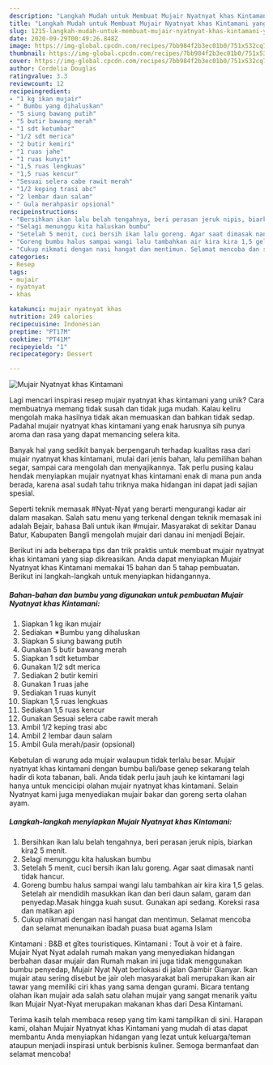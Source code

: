 ```yaml
---
description: "Langkah Mudah untuk Membuat Mujair Nyatnyat khas Kintamani yang Bisa Manjain Lidah"
title: "Langkah Mudah untuk Membuat Mujair Nyatnyat khas Kintamani yang Bisa Manjain Lidah"
slug: 1215-langkah-mudah-untuk-membuat-mujair-nyatnyat-khas-kintamani-yang-bisa-manjain-lidah
date: 2020-09-29T00:49:26.848Z
image: https://img-global.cpcdn.com/recipes/7bb984f2b3ec01b0/751x532cq70/mujair-nyatnyat-khas-kintamani-foto-resep-utama.jpg
thumbnail: https://img-global.cpcdn.com/recipes/7bb984f2b3ec01b0/751x532cq70/mujair-nyatnyat-khas-kintamani-foto-resep-utama.jpg
cover: https://img-global.cpcdn.com/recipes/7bb984f2b3ec01b0/751x532cq70/mujair-nyatnyat-khas-kintamani-foto-resep-utama.jpg
author: Cordelia Douglas
ratingvalue: 3.3
reviewcount: 12
recipeingredient:
- "1 kg ikan mujair"
- " Bumbu yang dihaluskan"
- "5 siung bawang putih"
- "5 butir bawang merah"
- "1 sdt ketumbar"
- "1/2 sdt merica"
- "2 butir kemiri"
- "1 ruas jahe"
- "1 ruas kunyit"
- "1,5 ruas lengkuas"
- "1,5 ruas kencur"
- "Sesuai selera cabe rawit merah"
- "1/2 keping trasi abc"
- "2 lembar daun salam"
- " Gula merahpasir opsional"
recipeinstructions:
- "Bersihkan ikan lalu belah tengahnya, beri perasan jeruk nipis, biarkan kira2 5 menit."
- "Selagi menunggu kita haluskan bumbu"
- "Setelah 5 menit, cuci bersih ikan lalu goreng. Agar saat dimasak nanti tidak hancur."
- "Goreng bumbu halus sampai wangi lalu tambahkan air kira kira 1,5 gelas. Setelah air mendidih masukkan ikan dan beri daun salam, garam dan penyedap.Masak hingga kuah susut. Gunakan api sedang. Koreksi rasa dan matikan api"
- "Cukup nikmati dengan nasi hangat dan mentimun. Selamat mencoba dan selamat menunaikan ibadah puasa buat agama Islam"
categories:
- Resep
tags:
- mujair
- nyatnyat
- khas

katakunci: mujair nyatnyat khas 
nutrition: 249 calories
recipecuisine: Indonesian
preptime: "PT17M"
cooktime: "PT41M"
recipeyield: "1"
recipecategory: Dessert

---
```



![Mujair Nyatnyat khas Kintamani](https://img-global.cpcdn.com/recipes/7bb984f2b3ec01b0/751x532cq70/mujair-nyatnyat-khas-kintamani-foto-resep-utama.jpg)

Lagi mencari inspirasi resep mujair nyatnyat khas kintamani yang unik? Cara membuatnya memang tidak susah dan tidak juga mudah. Kalau keliru mengolah maka hasilnya tidak akan memuaskan dan bahkan tidak sedap. Padahal mujair nyatnyat khas kintamani yang enak harusnya sih punya aroma dan rasa yang dapat memancing selera kita.

Banyak hal yang sedikit banyak berpengaruh terhadap kualitas rasa dari mujair nyatnyat khas kintamani, mulai dari jenis bahan, lalu pemilihan bahan segar, sampai cara mengolah dan menyajikannya. Tak perlu pusing kalau hendak menyiapkan mujair nyatnyat khas kintamani enak di mana pun anda berada, karena asal sudah tahu triknya maka hidangan ini dapat jadi sajian spesial.

Seperti teknik memasak #Nyat-Nyat yang berarti mengurangi kadar air dalam masakan. Salah satu menu yang terkenal dengan teknik memasak ini adalah Bejair, bahasa Bali untuk ikan #mujair. Masyarakat di sekitar Danau Batur, Kabupaten Bangli mengolah mujair dari danau ini menjadi Bejair.


Berikut ini ada beberapa tips dan trik praktis untuk membuat mujair nyatnyat khas kintamani yang siap dikreasikan. Anda dapat menyiapkan Mujair Nyatnyat khas Kintamani memakai 15 bahan dan 5 tahap pembuatan. Berikut ini langkah-langkah untuk menyiapkan hidangannya.

<!--inarticleads1-->

##### Bahan-bahan dan bumbu yang digunakan untuk pembuatan Mujair Nyatnyat khas Kintamani:

1. Siapkan 1 kg ikan mujair
1. Sediakan  ✴Bumbu yang dihaluskan
1. Siapkan 5 siung bawang putih
1. Gunakan 5 butir bawang merah
1. Siapkan 1 sdt ketumbar
1. Gunakan 1/2 sdt merica
1. Sediakan 2 butir kemiri
1. Gunakan 1 ruas jahe
1. Sediakan 1 ruas kunyit
1. Siapkan 1,5 ruas lengkuas
1. Sediakan 1,5 ruas kencur
1. Gunakan Sesuai selera cabe rawit merah
1. Ambil 1/2 keping trasi abc
1. Ambil 2 lembar daun salam
1. Ambil  Gula merah/pasir (opsional)


Kebetulan di warung ada mujair walaupun tidak terlalu besar. Mujair nyatnyat khas kintamani dengan bumbu bali/base genep sekarang telah hadir di kota tabanan, bali. Anda tidak perlu jauh jauh ke kintamani lagi hanya untuk mencicipi olahan mujair nyatnyat khas kintamani. Selain Nyatnyat kami juga menyediakan mujair bakar dan goreng serta olahan ayam. 

<!--inarticleads2-->

##### Langkah-langkah menyiapkan Mujair Nyatnyat khas Kintamani:

1. Bersihkan ikan lalu belah tengahnya, beri perasan jeruk nipis, biarkan kira2 5 menit.
1. Selagi menunggu kita haluskan bumbu
1. Setelah 5 menit, cuci bersih ikan lalu goreng. Agar saat dimasak nanti tidak hancur.
1. Goreng bumbu halus sampai wangi lalu tambahkan air kira kira 1,5 gelas. Setelah air mendidih masukkan ikan dan beri daun salam, garam dan penyedap.Masak hingga kuah susut. Gunakan api sedang. Koreksi rasa dan matikan api
1. Cukup nikmati dengan nasi hangat dan mentimun. Selamat mencoba dan selamat menunaikan ibadah puasa buat agama Islam


Kintamani : B&amp;B et gîtes touristiques. Kintamani : Tout à voir et à faire. Mujair Nyat Nyat adalah rumah makan yang menyediakan hidangan berbahan dasar mujair dan Rumah makan ini juga tidak menggunakan bumbu penyedap, Mujair Nyat Nyat berlokasi di jalan Gambir Gianyar. Ikan mujair atau sering disebut be jair oleh masyarakat bali merupakan ikan air tawar yang memiliki ciri khas yang sama dengan gurami. Bicara tentang olahan ikan mujair ada salah satu olahan mujair yang sangat menarik yaitu Ikan Mujair Nyat-Nyat merupakan makanan khas dari Desa Kintamani. 

Terima kasih telah membaca resep yang tim kami tampilkan di sini. Harapan kami, olahan Mujair Nyatnyat khas Kintamani yang mudah di atas dapat membantu Anda menyiapkan hidangan yang lezat untuk keluarga/teman ataupun menjadi inspirasi untuk berbisnis kuliner. Semoga bermanfaat dan selamat mencoba!
